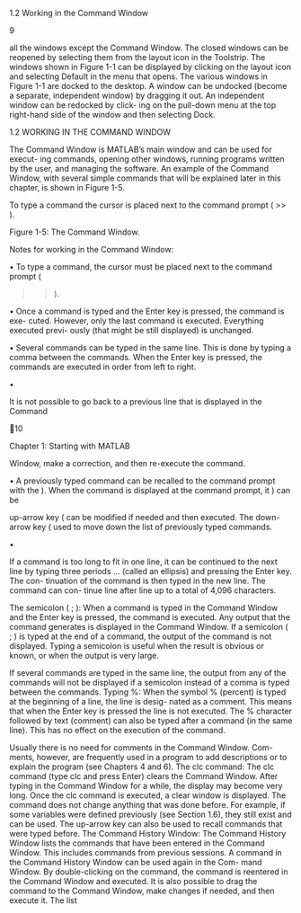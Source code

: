 1.2 Working in the Command Window

9

all  the  windows  except  the  Command  Window.  The  closed  windows  can  be
reopened by selecting them from the layout icon in the Toolstrip. The windows
shown in Figure 1-1 can be displayed by clicking on the layout icon and selecting
Default in the menu that opens. The various windows in Figure 1-1 are docked
to  the  desktop.  A  window  can  be  undocked  (become  a  separate,  independent
window) by dragging it out. An independent window can be redocked by click-
ing on the pull-down menu at the top right-hand side of the window and then
selecting Dock.

1.2 WORKING IN THE COMMAND WINDOW

The Command Window is MATLAB’s main window and can be used for execut-
ing  commands,  opening  other  windows,  running  programs written  by  the  user,
and managing the software. An example of the Command Window, with several
simple commands that will be explained later in this chapter, is shown in Figure
1-5.

To  type  a  command  the  cursor  is  placed
next to the command prompt ( >> ).

Figure 1-5: The Command Window.

Notes for working in the Command Window:

• To type a command, the cursor must be placed next to the command prompt (

>> ).

• Once  a  command  is  typed  and  the  Enter  key  is  pressed,  the  command  is  exe-
cuted. However, only the last command is executed. Everything executed previ-
ously (that might be still displayed) is unchanged.

• Several  commands  can  be  typed  in  the  same  line.  This  is  done  by  typing  a
comma between the commands. When the Enter key is pressed, the commands
are executed in order from left to right.

•

It is not possible to go back to a previous line that is displayed in the Command

10

Chapter 1: Starting with MATLAB

Window, make a correction, and then re-execute the command.

• A previously typed command can be recalled to the command prompt with the
 ). When the command is displayed at the command prompt, it
 ) can be

up-arrow key (
can be modified if needed and then executed. The down-arrow key (
used to move down the list of previously typed commands.

•

If a command is too long to fit in one line, it can be continued to the next line by
typing three periods  … (called an ellipsis) and pressing the Enter key. The con-
tinuation of the command is then typed in the new line. The command can con-
tinue line after line up to a total of 4,096 characters.

The semicolon ( ; ):
When  a  command  is  typed  in  the  Command  Window  and  the  Enter  key  is
pressed, the command is executed. Any output that the command generates is
displayed in the Command Window. If a semicolon ( ; ) is typed at the end of a
command, the output of the command is not displayed. Typing a semicolon is
useful when the result is obvious or known, or when the output is very large.

If several commands are typed in the same line, the output from any of the
commands  will  not  be  displayed  if  a  semicolon  instead  of  a  comma  is  typed
between the commands.
Typing  %:
When the symbol % (percent) is typed at the beginning of a line, the line is desig-
nated as a comment. This means that when the Enter key is pressed the line is
not  executed.  The  %  character  followed  by  text  (comment)  can  also  be  typed
after a command (in the same line). This has no effect on the execution of the
command.

Usually  there  is  no  need  for  comments  in  the  Command  Window.  Com-
ments,  however,  are  frequently  used  in  a  program  to  add  descriptions  or  to
explain the program (see Chapters 4 and 6).
The clc command:
The clc command (type clc and press Enter) clears the Command Window.
After typing in the Command Window for a while, the display may become very
long.  Once  the  clc  command  is  executed,  a  clear  window  is  displayed.  The
command does not change anything that was done before. For example, if some
variables  were  defined  previously  (see  Section  1.6),  they  still  exist  and  can  be
used. The up-arrow key can also be used to recall commands that were typed
before.
The Command History Window:
The Command History Window lists the commands that have been entered in
the  Command  Window.  This  includes  commands  from  previous  sessions.  A
command  in  the  Command  History  Window  can  be  used  again  in  the  Com-
mand Window. By double-clicking on the command, the command is reentered
in the Command Window and executed. It is also possible to drag the command
to the Command Window, make changes if needed, and then execute it. The list

